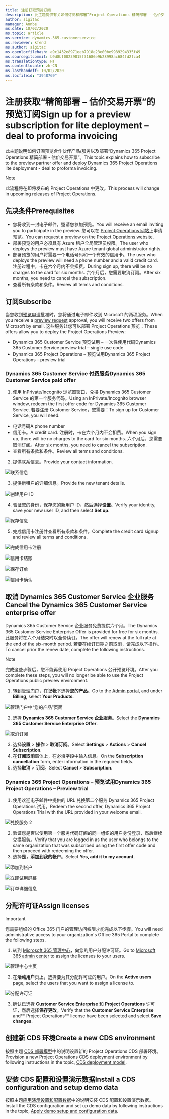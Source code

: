 ```yaml
---
title: 注册获取预览订阅
description: 此主题提供有关如何订阅和部署“Project Operations 精简部署 - 估价交易开票”的信息。
author: sigitac
manager: Annbe
ms.date: 10/02/2020
ms.topic: article
ms.service: dynamics-365-customerservice
ms.reviewer: kfend
ms.author: sigitac
ms.openlocfilehash: a9c1432e8971eeb7918e23e00be9989294335f49
ms.sourcegitcommit: b9d8bf00239815f31686e9b28998ac684fd2fca4
ms.translationtype: HT
ms.contentlocale: zh-CN
ms.lasthandoff: 10/02/2020
ms.locfileid: "3948769"
---
```

# <a name="sign-up-for-a-preview-subscription-for-lite-deployment--deal-to-proforma-invoicing"></a><span data-ttu-id="d5c22-103">注册获取“精简部署 – 估价交易开票”的预览订阅</span><span class="sxs-lookup"><span data-stu-id="d5c22-103">Sign up for a preview subscription for lite deployment – deal to proforma invoicing</span></span>

<span data-ttu-id="d5c22-104">此主题说明如何订阅预览合作伙伴产品/服务以及部署“Dynamics 365 Project Operations 精简部署 - 估价交易开票”。</span><span class="sxs-lookup"><span data-stu-id="d5c22-104">This topic explains how to subscribe to the preview partner offer and deploy Dynamics 365 Project Operations lite deployment - deal to proforma invoicing.</span></span>

> [!NOTE]
> <span data-ttu-id="d5c22-105">此流程将在即将发布的 Project Operations 中更改。</span><span class="sxs-lookup"><span data-stu-id="d5c22-105">This process will change in upcoming releases of Project Operations.</span></span>

## <a name="prerequisites"></a><span data-ttu-id="d5c22-106">先决条件</span><span class="sxs-lookup"><span data-stu-id="d5c22-106">Prerequisites</span></span>

- <span data-ttu-id="d5c22-107">您将收到一封电子邮件，邀请您参加预览。</span><span class="sxs-lookup"><span data-stu-id="d5c22-107">You will receive an email inviting you to participate in the preview.</span></span> <span data-ttu-id="d5c22-108">您可以在 [Project Operations 网站](https://dynamics.microsoft.com/en-us/project-operations/overview/)上申请预览。</span><span class="sxs-lookup"><span data-stu-id="d5c22-108">You can request a preview on the [Project Operations website](https://dynamics.microsoft.com/en-us/project-operations/overview/).</span></span>
- <span data-ttu-id="d5c22-109">部署预览的用户必须具有 Azure 租户全局管理员权限。</span><span class="sxs-lookup"><span data-stu-id="d5c22-109">The user who deploys the preview must have Azure tenant global administrator rights.</span></span>
- <span data-ttu-id="d5c22-110">部署预览的用户将需要一个电话号码和一个有效的信用卡。</span><span class="sxs-lookup"><span data-stu-id="d5c22-110">The user who deploys the preview will need a phone number and a valid credit card.</span></span> <span data-ttu-id="d5c22-111">注册过程中，卡在六个月内不会扣费。</span><span class="sxs-lookup"><span data-stu-id="d5c22-111">During sign up, there will be no charges to the card for six months.</span></span> <span data-ttu-id="d5c22-112">六个月后，您需要取消订阅。</span><span class="sxs-lookup"><span data-stu-id="d5c22-112">After six months, you need to cancel the subscription.</span></span> 
- <span data-ttu-id="d5c22-113">查看所有条款和条件。</span><span class="sxs-lookup"><span data-stu-id="d5c22-113">Review all terms and conditions.</span></span>

## <a name="subscribe"></a><span data-ttu-id="d5c22-114">订阅</span><span class="sxs-lookup"><span data-stu-id="d5c22-114">Subscribe</span></span>

<span data-ttu-id="d5c22-115">当您收到[预览申请](https://forms.office.com/FormsPro/Pages/ResponsePage.aspx?id=v4j5cvGGr0GRqy180BHbR56j8lZs0FdAvwT75_WNFyxUMkRDV1NYQU5TNjE2VjhKOVBUNVg2R0s1NC4u)批准时，您将通过电子邮件收到 Microsoft 的两项服务。</span><span class="sxs-lookup"><span data-stu-id="d5c22-115">When you receive a [preview request](https://forms.office.com/FormsPro/Pages/ResponsePage.aspx?id=v4j5cvGGr0GRqy180BHbR56j8lZs0FdAvwT75_WNFyxUMkRDV1NYQU5TNjE2VjhKOVBUNVg2R0s1NC4u) approval, you will receive two offers from Microsoft by email.</span></span> <span data-ttu-id="d5c22-116">这些服务让您可以部署 Project Operations 预览：</span><span class="sxs-lookup"><span data-stu-id="d5c22-116">These offers allow you to deploy the Project Operations Preview:</span></span>

- <span data-ttu-id="d5c22-117">Dynamics 365 Customer Service 预览试用 – 一次性使用代码</span><span class="sxs-lookup"><span data-stu-id="d5c22-117">Dynamics 365 Customer Service preview trial – single use code</span></span>
- <span data-ttu-id="d5c22-118">Dynamics 365 Project Operations – 预览试用</span><span class="sxs-lookup"><span data-stu-id="d5c22-118">Dynamics 365 Project Operations – preview trial</span></span>

### <a name="dynamics-365-customer-service-paid-offer"></a><span data-ttu-id="d5c22-119">Dynamics 365 Customer Service 付费服务</span><span class="sxs-lookup"><span data-stu-id="d5c22-119">Dynamics 365 Customer Service paid offer</span></span>

1. <span data-ttu-id="d5c22-120">使用 InPrivate/Incognito 浏览器窗口，兑换 Dynamics 365 Customer Service 的第一个服务代码。</span><span class="sxs-lookup"><span data-stu-id="d5c22-120">Using an InPrivate/Incognito browser window, redeem the first offer code for Dynamics 365 Customer Service.</span></span> <span data-ttu-id="d5c22-121">若要注册 Customer Service，您需要：</span><span class="sxs-lookup"><span data-stu-id="d5c22-121">To sign up for Customer Service, you will need:</span></span>

- <span data-ttu-id="d5c22-122">电话号码</span><span class="sxs-lookup"><span data-stu-id="d5c22-122">A phone number</span></span>
- <span data-ttu-id="d5c22-123">信用卡。</span><span class="sxs-lookup"><span data-stu-id="d5c22-123">A credit card.</span></span> <span data-ttu-id="d5c22-124">注册时，卡在六个月内不会扣费。</span><span class="sxs-lookup"><span data-stu-id="d5c22-124">When you sign up, there will be no charges to the card for six months.</span></span> <span data-ttu-id="d5c22-125">六个月后，您需要取消订阅。</span><span class="sxs-lookup"><span data-stu-id="d5c22-125">After six months, you need to cancel the subscription.</span></span>
- <span data-ttu-id="d5c22-126">查看所有条款和条件。</span><span class="sxs-lookup"><span data-stu-id="d5c22-126">Review all terms and conditions.</span></span>

2. <span data-ttu-id="d5c22-127">提供联系信息。</span><span class="sxs-lookup"><span data-stu-id="d5c22-127">Provide your contact information.</span></span>

![联系信息](./media/1ContactInformation.png)

3. <span data-ttu-id="d5c22-129">提供新租户的详细信息。</span><span class="sxs-lookup"><span data-stu-id="d5c22-129">Provide the new tenant details.</span></span>

![创建用户 ID](./media/2CreateUserID.png)

4. <span data-ttu-id="d5c22-131">验证您的身份，保存您的新用户 ID，然后选择**设置**。</span><span class="sxs-lookup"><span data-stu-id="d5c22-131">Verify your identity, save your new user ID, and then select **Set up**.</span></span>

![保存信息](./media/3SaveInfo.png)

5. <span data-ttu-id="d5c22-133">完成信用卡注册并查看所有条款和条件。</span><span class="sxs-lookup"><span data-stu-id="d5c22-133">Complete the credit card signup and review all terms and conditions.</span></span> 

![完成信用卡注册](./media/4CompleteCreditCard.png)

![信用卡结账](./media/5CreditCardCheckout.png)

![保存订单](./media/6SaveOrder.png)

![信用卡确认](./media/7Confirmation.png)

## <a name="cancel-the-dynamics-365-customer-service-enterprise-offer"></a><span data-ttu-id="d5c22-138">取消 Dynamics 365 Customer Service 企业服务</span><span class="sxs-lookup"><span data-stu-id="d5c22-138">Cancel the Dynamics 365 Customer Service enterprise offer</span></span>

<span data-ttu-id="d5c22-139">Dynamics 365 Customer Service 企业服务免费提供六个月。</span><span class="sxs-lookup"><span data-stu-id="d5c22-139">The Dynamics 365 Customer Service Enterprise Offer is provided for free for six months.</span></span> <span data-ttu-id="d5c22-140">此服务将在六个月结束时以全价续订。</span><span class="sxs-lookup"><span data-stu-id="d5c22-140">The offer will renew at the full rate at the end of the six-month period.</span></span> <span data-ttu-id="d5c22-141">若要在续订日期之前取消，请完成以下操作。</span><span class="sxs-lookup"><span data-stu-id="d5c22-141">To cancel prior the renew date, complete the following instructions.</span></span> 

> [!NOTE]
> <span data-ttu-id="d5c22-142">完成这些步骤后，您不能再使用 Project Operations 公开预览环境。</span><span class="sxs-lookup"><span data-stu-id="d5c22-142">After you complete these steps, you will no longer be able to use the Project Operations public preview environment.</span></span>

1. <span data-ttu-id="d5c22-143">转到[管理门户](https://admin.microsoft.com/)，在**记帐**下选择**您的产品**。</span><span class="sxs-lookup"><span data-stu-id="d5c22-143">Go to the [Admin portal](https://admin.microsoft.com/), and under **Billing**, select **Your Products**.</span></span>

![管理门户中“您的产品”页面](./media/8AdminPortal.png)

2. <span data-ttu-id="d5c22-145">选择 **Dynamics 365 Customer Service 企业服务**。</span><span class="sxs-lookup"><span data-stu-id="d5c22-145">Select the **Dynamics 365 Customer Service Enterprise Offer**.</span></span>

![取消订阅](./media/9CancelSubscription.png)

3. <span data-ttu-id="d5c22-147">选择**设置** > **操作** > **取消订阅**。</span><span class="sxs-lookup"><span data-stu-id="d5c22-147">Select **Settings** > **Actions** > **Cancel Subscription**.</span></span>
4. <span data-ttu-id="d5c22-148">在**订阅取消**窗体上，在必填字段中输入信息。</span><span class="sxs-lookup"><span data-stu-id="d5c22-148">On the **Subscription cancellation** form, enter information in the required fields.</span></span>
5. <span data-ttu-id="d5c22-149">选择**取消** > **订阅**。</span><span class="sxs-lookup"><span data-stu-id="d5c22-149">Select **Cancel** > **Subscription.**</span></span>

### <a name="dynamics-365-project-operations--preview-trial"></a><span data-ttu-id="d5c22-150">Dynamics 365 Project Operations – 预览试用</span><span class="sxs-lookup"><span data-stu-id="d5c22-150">Dynamics 365 Project Operations – Preview trial</span></span>

1. <span data-ttu-id="d5c22-151">使用欢迎电子邮件中提供的 URL 兑换第二个服务 Dynamics 365 Project Operations 试用。</span><span class="sxs-lookup"><span data-stu-id="d5c22-151">Redeem the second offer, Dynamics 365 Project Operations Trial with the URL provided in your welcome email.</span></span>

![兑换服务 2](./media/10RedeemOffer2.png)

2. <span data-ttu-id="d5c22-153">验证您是否以使用第一个服务代码订阅的同一组织的用户身份登录，然后继续兑换服务。</span><span class="sxs-lookup"><span data-stu-id="d5c22-153">Verify that you are logged in as the user who belongs to the same organization that was subscribed using the first offer code and then proceed with redeeming the offer.</span></span> 
3. <span data-ttu-id="d5c22-154">选择**是，添加到我的帐户**。</span><span class="sxs-lookup"><span data-stu-id="d5c22-154">Select **Yes, add it to my account**.</span></span>

![添加到帐户](./media/11AddToAccount.png)

![立即试用屏幕](./media/12TryNow.png)

![订单详细信息](./media/13Confirmation.png)

## <a name="assign-licenses"></a><span data-ttu-id="d5c22-158">分配许可证</span><span class="sxs-lookup"><span data-stu-id="d5c22-158">Assign licenses</span></span>

> [!IMPORTANT]
> <span data-ttu-id="d5c22-159">您需要组织的 Office 365 门户的管理访问权限才能完成以下步骤。</span><span class="sxs-lookup"><span data-stu-id="d5c22-159">You will need administrative access to your organization's Office 365 Portal to complete the following steps.</span></span>

1. <span data-ttu-id="d5c22-160">转到 [Microsoft 365 管理中心](https://portal.office.com/)，向您的用户分配许可证。</span><span class="sxs-lookup"><span data-stu-id="d5c22-160">Go to [Microsoft 365 admin center](https://portal.office.com/) to assign the licenses to your users.</span></span>

![管理中心主页](./media/14AdminPortal.png)

2. <span data-ttu-id="d5c22-162">在**活动用户**页上，选择要为其分配许可证的用户。</span><span class="sxs-lookup"><span data-stu-id="d5c22-162">On the **Active users** page, select the users that you want to assign a license to.</span></span>

![分配许可证](./media/15AssignLicenses.png)

3. <span data-ttu-id="d5c22-164">确认已选择 **Customer Service Enterprise** 和 **Project Operations** 许可证，然后选择**保存更改**。</span><span class="sxs-lookup"><span data-stu-id="d5c22-164">Verify that the **Customer Service Enterprise** and\*\* Project Operations\*\* license have been selected and select **Save changes**.</span></span>

## <a name="create-a-new-cds-environment"></a><span data-ttu-id="d5c22-165">创建新 CDS 环境</span><span class="sxs-lookup"><span data-stu-id="d5c22-165">Create a new CDS environment</span></span>

<span data-ttu-id="d5c22-166">按照主题 [CDS 部署模型](lite-deployment.md)中的说明设置新的 Project Operations CDS 部署环境。</span><span class="sxs-lookup"><span data-stu-id="d5c22-166">Provision a new Project Operations CDS deployment environment by following instructions in the topic, [CDS deployment model](lite-deployment.md).</span></span>

## <a name="install-a-cds-configuration-and-setup-demo-data"></a><span data-ttu-id="d5c22-167">安装 CDS 配置和设置演示数据</span><span class="sxs-lookup"><span data-stu-id="d5c22-167">Install a CDS configuration and setup demo data</span></span>

<span data-ttu-id="d5c22-168">按照主题[应用演示设置和配置数据](lite-apply-demo-setup-config-data.md)中的说明安装 CDS 配置和设置演示数据。</span><span class="sxs-lookup"><span data-stu-id="d5c22-168">Install the CDS configuration and set up demo data by following instructions in the topic, [Apply demo setup and configuration data](lite-apply-demo-setup-config-data.md).</span></span>
